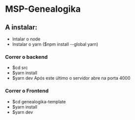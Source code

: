 # MSP-Genealogika

## A instalar:
  - Intalar o node
  - Instalar o yarn ($npm install --global yarn)


### Correr o backend
  - $cd src
  - $yarn install
  - $yarn dev
  Após este último o servidor abre na porta 4000
  
  ### Correr o Frontend
  - $cd genealogika-template
  - $yarn install
  - $yarn dev
